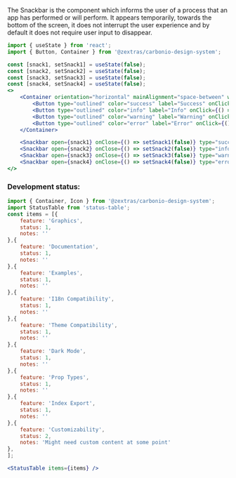 <!--
SPDX-FileCopyrightText: 2021 Zextras <https://www.zextras.com>

SPDX-License-Identifier: AGPL-3.0-only
-->

The Snackbar is the component which informs the user of a process that an app has performed or will perform.
It appears temporarily, towards the bottom of the screen, it does not interrupt the user experience and by default it does not require user input to disappear.

```jsx
import { useState } from 'react';
import { Button, Container } from '@zextras/carbonio-design-system';

const [snack1, setSnack1] = useState(false);
const [snack2, setSnack2] = useState(false);
const [snack3, setSnack3] = useState(false);
const [snack4, setSnack4] = useState(false);
<>
    <Container orientation="horizontal" mainAlignment="space-between" width="25rem">
        <Button type="outlined" color="success" label="Success" onClick={() => setSnack1(true)} />
        <Button type="outlined" color="info" label="Info" onClick={() => setSnack2(true)} />
        <Button type="outlined" color="warning" label="Warning" onClick={() => setSnack3(true)} />
        <Button type="outlined" color="error" label="Error" onClick={() => setSnack4(true)} />
    </Container>

    <Snackbar open={snack1} onClose={() => setSnack1(false)} type="success" label="Lorem Ipsum dolor sit amet" />
    <Snackbar open={snack2} onClose={() => setSnack2(false)} type="info" label="Lorem Ipsum dolor sit amet" />
    <Snackbar open={snack3} onClose={() => setSnack3(false)} type="warning" label="Lorem Ipsum dolor sit amet" />
    <Snackbar open={snack4} onClose={() => setSnack4(false)} type="error" label="Lorem Ipsum dolor sit amet" />
</>
```

### Development status:
```jsx noEditor
import { Container, Icon } from '@zextras/carbonio-design-system';
import StatusTable from 'status-table';
const items = [{
    feature: 'Graphics',
    status: 1,
    notes: ''
},{
    feature: 'Documentation',
    status: 1,
    notes: ''
},{
    feature: 'Examples',
    status: 1,
    notes: ''
},{
    feature: 'I18n Compatibility',
    status: 1,
    notes: ''
},{
    feature: 'Theme Compatibility',
    status: 1,
    notes: ''
},{
    feature: 'Dark Mode',
    status: 1,
    notes: ''
},{
    feature: 'Prop Types',
    status: 1,
    notes: ''
},{
    feature: 'Index Export',
    status: 1,
    notes: ''
},{
    feature: 'Customizability',
    status: 2,
    notes: 'Might need custom content at some point'
},
];

<StatusTable items={items} />

```
